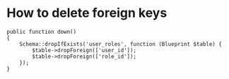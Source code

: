 # How to delete foreign keys 
````
public function down()
{
    Schema::dropIfExists('user_roles', function (Blueprint $table) {
        $table->dropForeign(['user_id']);
        $table->dropForeign(['role_id']);
    });
}
````